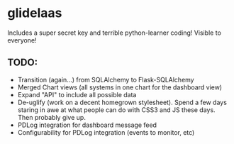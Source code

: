 # glidelaas
Includes a super secret key and terrible python-learner coding! Visible to everyone!

## TODO:
* Transition (again...) from SQLAlchemy to Flask-SQLAlchemy
* Merged Chart views (all systems in one chart for the dashboard view)
* Expand "API" to include all possible data
* De-uglify (work on a decent homegrown stylesheet). Spend a few days staring in awe at what people can do with CSS3 and JS these days. Then probably give up.
* PDLog integration for dashboard message feed
* Configurability for PDLog integration (events to monitor, etc)
